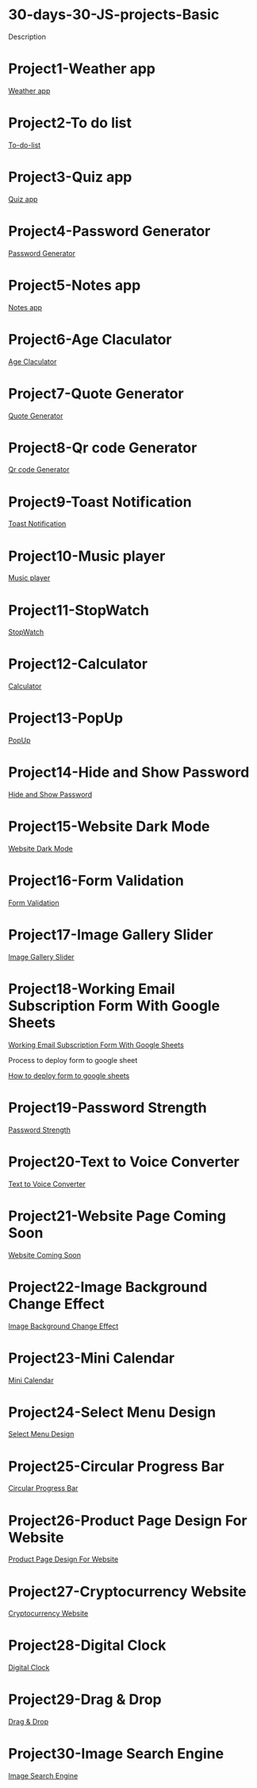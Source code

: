 # 30-days-30-JS-projects-Basic

Description

# Project1-Weather app

[Weather app]()


# Project2-To do list

[To-do-list]()

# Project3-Quiz app

[Quiz app]()

# Project4-Password Generator

[Password Generator]()

# Project5-Notes app

[Notes app]()

# Project6-Age Claculator

[Age Claculator]()

# Project7-Quote Generator

[Quote Generator]()

# Project8-Qr code Generator

[Qr code Generator]()

# Project9-Toast Notification

[Toast Notification]()

# Project10-Music player

[Music player]()

# Project11-StopWatch

[StopWatch]()

# Project12-Calculator

[Calculator]()

# Project13-PopUp

[PopUp]()

# Project14-Hide and Show Password 

[Hide and Show Password]()

# Project15-Website Dark Mode

[Website Dark Mode]()

# Project16-Form Validation

[Form Validation]()

# Project17-Image Gallery Slider

[Image Gallery Slider]()

# Project18-Working Email Subscription Form With Google Sheets

[Working Email Subscription Form With Google Sheets]()

Process to deploy form to google sheet

[How to deploy form to google sheets](https://github.com/jamiewilson/form-to-google-sheets)

# Project19-Password Strength

[Password Strength]()

# Project20-Text to Voice Converter

[Text to Voice Converter]()

# Project21-Website Page Coming Soon

[Website Coming Soon]()

# Project22-Image Background Change Effect

[Image Background Change Effect]()

# Project23-Mini Calendar

[Mini Calendar]()

# Project24-Select Menu Design

[Select Menu Design]()

# Project25-Circular Progress Bar

[Circular Progress Bar]()

# Project26-Product Page Design For Website

[Product Page Design For Website]()

# Project27-Cryptocurrency Website

[Cryptocurrency Website]()

# Project28-Digital Clock

[Digital Clock]()

# Project29-Drag & Drop

[Drag & Drop]()

# Project30-Image Search Engine

[Image Search Engine]()
